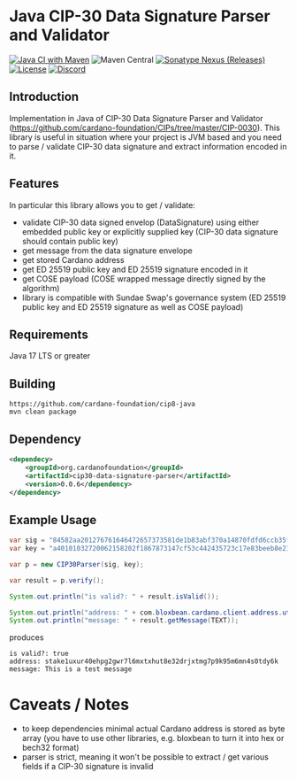 # Java CIP-30 Data Signature Parser and Validator

[![Java CI with Maven](https://github.com/cardano-foundation/cip30-data-signature-parser/actions/workflows/maven-build.yml/badge.svg)](https://github.com/cardano-foundationcip30-data-signature-parser/actions/workflows/maven-build.yml)
![Maven Central](https://img.shields.io/maven-central/v/org.cardanofoundation/cip30-data-signature-parser)
[![Sonatype Nexus (Releases)](https://img.shields.io/nexus/r/org.cardanofoundation/cip30-data-signature-parser?server=https%3A%2F%2Fs01.oss.sonatype.org)](https://s01.oss.sonatype.org/content/groups/staging/org/cardanofoundation/cip30-data-signature-parser/)
[![License](https://img.shields.io:/github/license/cardano-foundation/cip30-data-signature-parser?color=blue&label=license)](https://github.com/cardano-foundation/cip30-data-signature-parser/blob/master/LICENSE)
[![Discord](https://dcbadge.vercel.app/api/server/Pgrndv3A)](https://discord.gg/Pgrndv3A)

## Introduction
Implementation in Java of CIP-30 Data Signature Parser and Validator (https://github.com/cardano-foundation/CIPs/tree/master/CIP-0030).
This library is useful in situation where your project is JVM based and you need to parse / validate CIP-30 data signature and extract information encoded in it.


## Features
In particular this library allows you to get / validate:
- validate CIP-30 data signed envelop (DataSignature) using either embedded public key or explicitly supplied key (CIP-30 data signature should contain public key)
- get message from the data signature envelope
- get stored Cardano address
- get ED 25519 public key and ED 25519 signature encoded in it
- get COSE payload (COSE wrapped message directly signed by the algorithm)
- library is compatible with Sundae Swap's governance system (ED 25519 public key and ED 25519 signature as well as COSE payload) 

## Requirements
Java 17 LTS or greater

## Building
```
https://github.com/cardano-foundation/cip8-java
mvn clean package
```

## Dependency
```xml
<dependecy>
    <groupId>org.cardanofoundation</groupId>
    <artifactId>cip30-data-signature-parser</artifactId>
    <version>0.0.6</dependency>
</dependency>
```

## Example Usage
```java
var sig = "84582aa201276761646472657373581de1b83abf370a14870fdfd6ccb35f8b3e62a68e465ed1e096c5a6f5b9d6a166686173686564f4565468697320697320612074657374206d657373616765584042e2bfc4e1929769a0501b884f66794ae3485860f42c01b70fac37f75e40af074c6b2a61b04c6cf8a493c0dced1455b4f1129dbf653ad9801c52ce49ff6d5a0e";
var key = "a40101032720062158202f1867873147cf53c442435723c17e83beeb8e2153851cd73ccfb1b5e68994a4";

var p = new CIP30Parser(sig, key);

var result = p.verify();

System.out.println("is valid?: " + result.isValid());

System.out.println("address: " + com.bloxbean.cardano.client.address.util.AddressUtil.bytesToAddress(result.getAddress().orElseThrow()));
System.out.println("message: " + result.getMessage(TEXT));
```
produces
```
is valid?: true
address: stake1uxur40ehpg2gwr7l6mxtxhut8e32drjxtmg7p9k95m6mn4s0tdy6k
message: This is a test message
```

# Caveats / Notes
- to keep dependencies minimal actual Cardano address is stored as byte array (you have to use other libraries, e.g. bloxbean to turn it into hex or bech32 format)
- parser is strict, meaning it won't be possible to extract / get various fields if a CIP-30 signature is invalid

